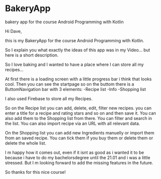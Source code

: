 # BakeryApp
bakery app for the course Android Programming with Kotlin

Hi Dave,

this is my BakeryApp for the course Android Programming with Kotlin.

So I explain you what exactly the ideas of this app was in my Video... but here is a short description.

So I love baking and I wanted to have a place where I can store all my recipes...

At first there is a loading screen with a little progress bar i think that looks cool.
Then you can see the startpage so on the buttom there is a ButtomNavigation bar with 3 elements:
-Recipe list
-Info
-Shopping list

I also used Firebase to store all my Recipes.

So on the Recipe list you can add, delete, edit, filter new recipes.
you can enter a title for a recipe and rating stars and so on and then save it.
You can also add them to the Shopping list from there.
You can filter and search in the list.
You can also import recipe via an URL with all relevant data.

On the Shopping list you can add new Ingredients manuelly or import them from an saved recipe.
You can tick them if you buy them or delete them or delete the whole list.

I m happy how it comes out, even if it isnt as good as i wanted it to be because i have to do my bachelorsdegree until the 21.01 and i was a little stressed.
But I m looking forward to add the missing features in the future.

So thanks for this nice course!


